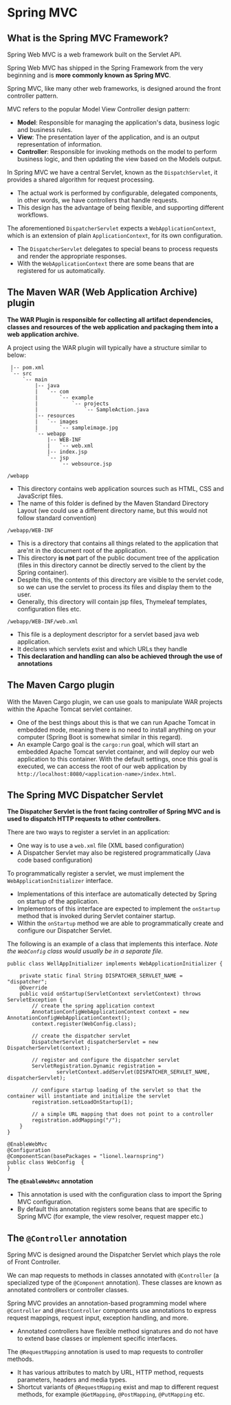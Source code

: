 # Spring MVC

## What is the Spring MVC Framework?
Spring Web MVC is a web framework built on the Servlet API.

Spring Web MVC has shipped in the Spring Framework from the very beginning and is **more commonly known as Spring MVC**.

Spring MVC, like many other web frameworks, is designed around the front controller pattern.

MVC refers to the popular Model View Controller design pattern:
- **Model**: Responsible for managing the application's data, business logic and business rules.
- **View**: The presentation layer of the application, and is an output representation of information.
- **Controller**: Responsible for invoking methods on the model to perform business logic, and then updating the view 
based on the Models output.

In Spring MVC we have a central Servlet, known as the `DispatchServlet`, it provides a shared algorithm for request 
processing.
- The actual work is performed by configurable, delegated components, in other words, we have controllers that handle 
requests.
- This design has the advantage of being flexible, and supporting different workflows.

The aforementioned `DispatcherServlet` expects a `WebApplicationContext`, which is an extension of plain 
`ApplicationContext`, for its own configuration.
- The `DispatcherServlet` delegates to special beans to process requests and render the appropriate responses.
- With the `WebApplicationContext` there are some beans that are registered for us automatically.


## The Maven WAR (Web Application Archive) plugin

**The WAR Plugin is responsible for collecting all artifact dependencies, classes and resources of the web application 
and packaging them into a web application archive.**

A project using the WAR plugin will typically have a structure similar to below:
```
 |-- pom.xml
 `-- src
     `-- main
         |-- java
         |   `-- com
         |       `-- example
         |           `-- projects
         |               `-- SampleAction.java
         |-- resources
         |   `-- images
         |       `-- sampleimage.jpg
         `-- webapp
             |-- WEB-INF
             |   `-- web.xml
             |-- index.jsp
             `-- jsp
                 `-- websource.jsp
```

`/webapp`
- This directory contains web application sources such as HTML, CSS and JavaScript files.
- The name of this folder is defined by the Maven Standard Directory Layout (we could use a different directory name, 
but this would not follow standard convention)

`/webapp/WEB-INF`
- This is a directory that contains all things related to the application that are'nt in the document root of the 
application.
- This directory **is not** part of the public document tree of the application (files in this directory cannot be 
directly served to the client by the Spring container).
- Despite this, the contents of this directory are visible to the servlet code, so we can use the servlet to process 
its files and display them to the user.
- Generally, this directory will contain jsp files, Thymeleaf templates, configuration files etc.

`/webapp/WEB-INF/web.xml`
- This file is a deployment descriptor for a servlet based java web application.
- It declares which servlets exist and which URLs they handle
- **This declaration and handling can also be achieved through the use of annotations**

## The Maven Cargo plugin
With the Maven Cargo plugin, we can use goals to manipulate WAR projects within the Apache Tomcat servlet container.
- One of the best things about this is that we can run Apache Tomcat in embedded mode, meaning there is no need to 
install anything on your computer (Spring Boot is somewhat similar in this regard).
- An example Cargo goal is the `cargo:run` goal, which will start an embedded Apache Tomcat servlet container, and will 
deploy our web application to this container. With the default settings, once this goal is executed, we can access the 
root of our web application by `http://localhost:8080/<application-name>/index.html`.

## The Spring MVC Dispatcher Servlet

**The Dispatcher Servlet is the front facing controller of Spring MVC and is used to dispatch HTTP requests to other 
controllers.**

There are two ways to register a servlet in an application:
- One way is to use a `web.xml` file (XML based configuration)
- A Dispatcher Servlet may also be registered programmatically (Java code based configuration)

To programmatically register a servlet, we must implement the `WebApplicationInitializer` interface.
- Implementations of this interface are automatically detected by Spring on startup of the application.
- Implementors of this interface are expected to implement the `onStartup` method that is invoked during Servlet container startup.
- Within the `onStartup` method we are able to programmatically create and configure our Dispatcher Servlet.

The following is an example of a class that implements this interface. *Note the `WebConfig` class would usually be in a 
separate file.*

```
public class WellAppInitializer implements WebApplicationInitializer {

    private static final String DISPATCHER_SERVLET_NAME = "dispatcher";
    @Override
    public void onStartup(ServletContext servletContext) throws ServletException {
        // create the spring application context
        AnnotationConfigWebApplicationContext context = new AnnotationConfigWebApplicationContext();
        context.register(WebConfig.class);

        // create the dispatcher servlet
        DispatcherServlet dispatcherServlet = new DispatcherServlet(context);

        // register and configure the dispatcher servlet
        ServletRegistration.Dynamic registration =
                servletContext.addServlet(DISPATCHER_SERVLET_NAME, dispatcherServlet);
                
        // configure startup loading of the servlet so that the container will instantiate and initialize the servlet
        registration.setLoadOnStartup(1);
        
        // a simple URL mapping that does not point to a controller
        registration.addMapping("/");
    }
}

@EnableWebMvc
@Configuration
@ComponentScan(basePackages = "lionel.learnspring")
public class WebConfig  {
}
```

**The `@EnableWebMvc` annotation**
- This annotation is used with the configuration class to import the Spring MVC configuration.
- By default this annotation registers some beans that are specific to Spring MVC (for example, the view resolver, 
request mapper etc.)

## The `@Controller` annotation
Spring MVC is designed around the Dispatcher Servlet which plays the role of Front Controller.

We can map requests to methods in classes annotated with `@Controller` (a specialized type of the `@Component` 
annotation). These classes are known as annotated controllers or controller classes.

Spring MVC provides an annotation-based programming model where `@Controller` and `@RestController` components
use annotations to express request mappings, request input, exception handling, and more.
- Annotated controllers have flexible method signatures and do not have to extend base classes or implement specific 
interfaces.

The `@RequestMapping` annotation is used to map requests to controller methods.
- It has various attributes to match by URL, HTTP method, requests parameters, headers and media types.
- Shortcut variants of `@RequestMapping` exist and map to different request methods, for example `@GetMapping`, 
`@PostMapping`, `@PutMapping` etc.